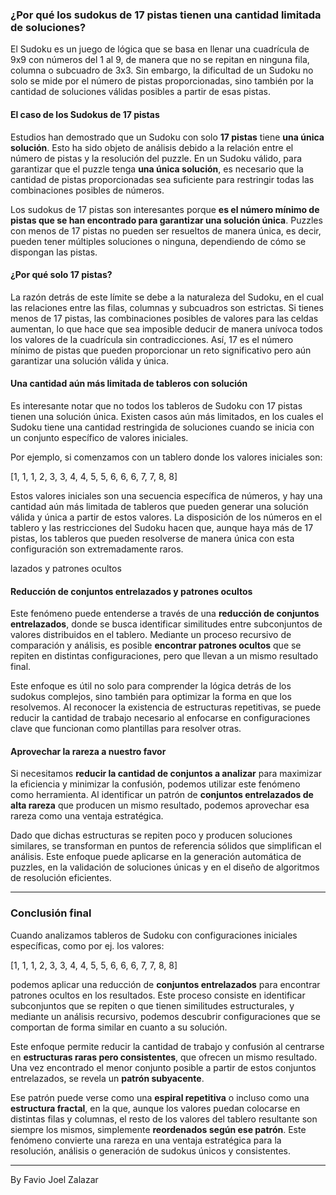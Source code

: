 ### ¿Por qué los sudokus de 17 pistas tienen una cantidad limitada de soluciones?

El Sudoku es un juego de lógica que se basa en llenar una cuadrícula de 9x9 con números del 1 al 9, de manera que no se repitan en ninguna fila, columna o subcuadro de 3x3. Sin embargo, la dificultad de un Sudoku no solo se mide por el número de pistas proporcionadas, sino también por la cantidad de soluciones válidas posibles a partir de esas pistas.

#### El caso de los Sudokus de 17 pistas

Estudios han demostrado que un Sudoku con solo **17 pistas** tiene **una única solución**. Esto ha sido objeto de análisis debido a la relación entre el número de pistas y la resolución del puzzle. En un Sudoku válido, para garantizar que el puzzle tenga **una única solución**, es necesario que la cantidad de pistas proporcionadas sea suficiente para restringir todas las combinaciones posibles de números.

Los sudokus de 17 pistas son interesantes porque **es el número mínimo de pistas que se han encontrado para garantizar una solución única**. Puzzles con menos de 17 pistas no pueden ser resueltos de manera única, es decir, pueden tener múltiples soluciones o ninguna, dependiendo de cómo se dispongan las pistas.

#### ¿Por qué solo 17 pistas?

La razón detrás de este límite se debe a la naturaleza del Sudoku, en el cual las relaciones entre las filas, columnas y subcuadros son estrictas. Si tienes menos de 17 pistas, las combinaciones posibles de valores para las celdas aumentan, lo que hace que sea imposible deducir de manera unívoca todos los valores de la cuadrícula sin contradicciones. Así, 17 es el número mínimo de pistas que pueden proporcionar un reto significativo pero aún garantizar una solución válida y única.

#### Una cantidad aún más limitada de tableros con solución

Es interesante notar que no todos los tableros de Sudoku con 17 pistas tienen una solución única. Existen casos aún más limitados, en los cuales el Sudoku tiene una cantidad restringida de soluciones cuando se inicia con un conjunto específico de valores iniciales.

Por ejemplo, si comenzamos con un tablero donde los valores iniciales son:

[1, 1, 1, 2, 3, 3, 4, 4, 5, 5, 6, 6, 6, 7, 7, 8, 8]


Estos valores iniciales son una secuencia específica de números, y hay una cantidad aún más limitada de tableros que pueden generar una solución válida y única a partir de estos valores. La disposición de los números en el tablero y las restricciones del Sudoku hacen que, aunque haya más de 17 pistas, los tableros que pueden resolverse de manera única con esta configuración son extremadamente raros.

lazados y patrones ocultos

#### Reducción de conjuntos entrelazados y patrones ocultos

Este fenómeno puede entenderse a través de una **reducción de conjuntos entrelazados**, donde se busca identificar similitudes entre subconjuntos de valores distribuidos en el tablero. Mediante un proceso recursivo de comparación y análisis, es posible **encontrar patrones ocultos** que se repiten en distintas configuraciones, pero que llevan a un mismo resultado final.

Este enfoque es útil no solo para comprender la lógica detrás de los sudokus complejos, sino también para optimizar la forma en que los resolvemos. Al reconocer la existencia de estructuras repetitivas, se puede reducir la cantidad de trabajo necesario al enfocarse en configuraciones clave que funcionan como plantillas para resolver otras.

#### Aprovechar la rareza a nuestro favor

Si necesitamos **reducir la cantidad de conjuntos a analizar** para maximizar la eficiencia y minimizar la confusión, podemos utilizar este fenómeno como herramienta. Al identificar un patrón de **conjuntos entrelazados de alta rareza** que producen un mismo resultado, podemos aprovechar esa rareza como una ventaja estratégica.

Dado que dichas estructuras se repiten poco y producen soluciones similares, se transforman en puntos de referencia sólidos que simplifican el análisis. Este enfoque puede aplicarse en la generación automática de puzzles, en la validación de soluciones únicas y en el diseño de algoritmos de resolución eficientes.

---

### Conclusión final

Cuando analizamos tableros de Sudoku con configuraciones iniciales específicas, como por ej. los valores:

[1, 1, 1, 2, 3, 3, 4, 4, 5, 5, 6, 6, 6, 7, 7, 8, 8]


podemos aplicar una reducción de **conjuntos entrelazados** para encontrar patrones ocultos en los resultados. Este proceso consiste en identificar subconjuntos que se repiten o que tienen similitudes estructurales, y mediante un análisis recursivo, podemos descubrir configuraciones que se comportan de forma similar en cuanto a su solución.

Este enfoque permite reducir la cantidad de trabajo y confusión al centrarse en **estructuras raras pero consistentes**, que ofrecen un mismo resultado. Una vez encontrado el menor conjunto posible a partir de estos conjuntos entrelazados, se revela un **patrón subyacente**.

Ese patrón puede verse como una **espiral repetitiva** o incluso como una **estructura fractal**, en la que, aunque los valores puedan colocarse en distintas filas y columnas, el resto de los valores del tablero resultante son siempre los mismos, simplemente **reordenados según ese patrón**. Este fenómeno convierte una rareza en una ventaja estratégica para la resolución, análisis o generación de sudokus únicos y consistentes.


---



By Favio Joel Zalazar
